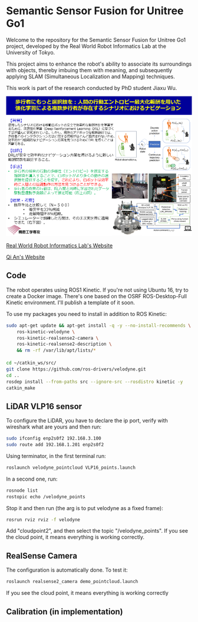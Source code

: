# Semantic Sensor Fusion for Unitree Go1

Welcome to the repository for the Semantic Sensor Fusion for Unitree Go1 project, developed by the Real World Robot Informatics Lab at the University of Tokyo. 

This project aims to enhance the robot's ability to associate its surroundings with objects, thereby imbuing them with meaning, and subsequently applying SLAM (Simultaneous Localization and Mapping) techniques.

This work is part of the research conducted by PhD student Jiaxu Wu.

![Research Topic of PhD Student Jiaxu Wu](medias/wu_jiaxu_research.png)

[Real World Robot Informatics Lab's Website](https://www.robot.t.u-tokyo.ac.jp/yamalab/index.html)

[Qi An's Website](https://www.robot.t.u-tokyo.ac.jp/anlab/)

## Code

The robot operates using ROS1 Kinetic. If you're not using Ubuntu 16, try to create a Docker image. There's one based on the OSRF ROS-Desktop-Full Kinetic environment. I'll publish a template of it soon.

To use my packages you need to install in addition to ROS Kinetic: 

```bash
sudo apt-get update && apt-get install -q -y --no-install-recommends \
	ros-kinetic-velodyne \
	ros-kinetic-realsense2-camera \
	ros-kinetic-realsense2-description \
    && rm -rf /var/lib/apt/lists/*

cd ~/catkin_ws/src/
git clone https://github.com/ros-drivers/velodyne.git
cd ..
rosdep install --from-paths src --ignore-src --rosdistro kinetic -y
catkin_make
```

## LiDAR VLP16 sensor

To configure the LiDAR, you have to declare the ip port, verify with wireshark what are yours and then run:

```bash
sudo ifconfig enp2s0f2 192.168.3.100
sudo route add 192.168.1.201 enp2s0f2
```

Using terminator, in the first terminal run: 

```bash
roslaunch velodyne_pointcloud VLP16_points.launch
```

In a second one, run:

```bash
rosnode list
rostopic echo /velodyne_points
```

Stop it and then run (the arg is to put velodyne as a fixed frame):

```bash
rosrun rviz rviz -f velodyne
```

Add "cloudpoint2", and then select the topic "/velodyne_points". If you see the cloud point, it means everything is working correctly.

## RealSense Camera

The configuration is automatically done. To test it:

```bash
roslaunch realsense2_camera demo_pointcloud.launch
```

If you see the cloud point, it means everything is working correctly

## Calibration (in implementation)
